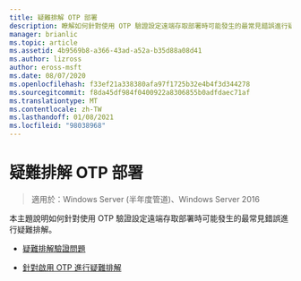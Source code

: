```yaml
---
title: 疑難排解 OTP 部署
description: 瞭解如何針對使用 OTP 驗證設定遠端存取部署時可能發生的最常見錯誤進行疑難排解。
manager: brianlic
ms.topic: article
ms.assetid: 4b9569b8-a366-43ad-a52a-b35d88a08d41
ms.author: lizross
author: eross-msft
ms.date: 08/07/2020
ms.openlocfilehash: f33ef21a338380afa97f1725b32e4b4f3d344278
ms.sourcegitcommit: f8da45df984f0400922a8306855b0adfdaec71af
ms.translationtype: MT
ms.contentlocale: zh-TW
ms.lasthandoff: 01/08/2021
ms.locfileid: "98038968"
---
```

# <a name="troubleshoot-an-otp-deployment"></a>疑難排解 OTP 部署

>適用於：Windows Server (半年度管道)、Windows Server 2016

本主題說明如何針對使用 OTP 驗證設定遠端存取部署時可能發生的最常見錯誤進行疑難排解。

-   [疑難排解驗證問題](Troubleshooting-Authentication-Issues.md)

-   [針對啟用 OTP 進行疑難排解](Troubleshooting-Enabling-OTP.md)



